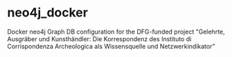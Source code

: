 # neo4j_docker
Docker neo4j Graph DB configuration for the DFG-funded project "Gelehrte, Ausgräber und Kunsthändler: Die Korrespondenz des Instituto di Corrispondenza Archeologica als Wissensquelle und Netzwerkindikator"
